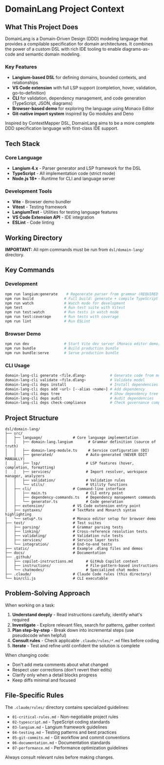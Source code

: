 # DomainLang Project Context

## What This Project Does

DomainLang is a Domain-Driven Design (DDD) modeling language that provides a compilable specification for domain architectures. It combines the power of a custom DSL with rich IDE tooling to enable diagrams-as-code and semantic domain modeling.

### Key Features

- **Langium-based DSL** for defining domains, bounded contexts, and relationships
- **VS Code extension** with full LSP support (completion, hover, validation, go-to-definition)
- **CLI** for validation, dependency management, and code generation (TypeScript, JSON, diagrams)
- **Browser-based demo** for exploring the language using Monaco Editor
- **Git-native import system** inspired by Go modules and Deno

Inspired by ContextMapper DSL, DomainLang aims to be a more complete DDD specification language with first-class IDE support.

## Tech Stack

### Core Language
- **Langium 4.x** - Parser generator and LSP framework for the DSL
- **TypeScript** - All implementation code (strict mode)
- **Node.js 18+** - Runtime for CLI and language server

### Development Tools
- **Vite** - Browser demo bundler
- **Vitest** - Testing framework
- **LangiumTest** - Utilities for testing language features
- **VS Code Extension API** - IDE integration
- **ESLint** - Code linting

## Working Directory

**IMPORTANT:** All npm commands must be run from `dsl/domain-lang/` directory.

## Key Commands

### Development
```bash
npm run langium:generate    # Regenerate parser from grammar (REQUIRED after .langium changes)
npm run build              # Full build: generate + compile TypeScript
npm run watch              # Watch mode for development
npm test                   # Run test suite with Vitest
npm run test:watch         # Run tests in watch mode
npm run test:coverage      # Run tests with coverage
npm run lint               # Run ESLint
```

### Browser Demo
```bash
npm run dev                # Start Vite dev server (Monaco editor demo)
npm run bundle             # Build production bundle
npm run bundle:serve       # Serve production bundle
```

### CLI Usage
```bash
domain-lang-cli generate <file.dlang>           # Generate code from model
domain-lang-cli validate <file.dlang>           # Validate model
domain-lang-cli deps install                    # Install dependencies from lock file
domain-lang-cli deps add <url> [--alias <name>] # Add dependency
domain-lang-cli deps tree                       # Show dependency tree
domain-lang-cli deps audit                      # Audit dependencies
domain-lang-cli deps check-compliance           # Check governance compliance
```

## Project Structure

```
dsl/domain-lang/
├── src/
│   ├── language/              # Core language implementation
│   │   ├── domain-lang.langium       # Grammar definition (source of truth)
│   │   ├── domain-lang-module.ts     # Service configuration (DI)
│   │   ├── generated/               # Auto-generated (NEVER EDIT MANUALLY)
│   │   ├── lsp/                     # LSP features (hover, completion, formatting)
│   │   ├── services/                # Import resolver, workspace manager, analyzers
│   │   ├── validation/              # Validation rules
│   │   └── utils/                   # Utility functions
│   ├── cli/                   # Command-line interface
│   │   ├── main.ts                  # CLI entry point
│   │   ├── dependency-commands.ts   # Dependency management commands
│   │   └── generator.ts             # Code generation
│   ├── extension/             # VS Code extension entry point
│   ├── syntaxes/              # TextMate and Monarch syntax highlighting
│   └── setup*.ts              # Monaco editor setup for browser demo
├── test/                      # Test suites
│   ├── parsing/               # Grammar parsing tests
│   ├── linking/               # Cross-reference resolution tests
│   ├── validating/            # Validation rule tests
│   ├── services/              # Service layer tests
│   └── integration/           # End-to-end tests
├── static/                    # Example .dlang files and demos
├── docs/                      # Documentation
├── .github/
│   ├── copilot-instructions.md      # GitHub Copilot context
│   ├── instructions/                # File-pattern-based instructions
│   └── chatmodes/                   # Specialized chat modes
├── .claude/                   # Claude Code rules (this directory)
└── bin/cli.js                 # CLI executable
```

## Problem-Solving Approach

When working on a task:

1. **Understand deeply** - Read instructions carefully, identify what's required
2. **Investigate** - Explore relevant files, search for patterns, gather context
3. **Plan step-by-step** - Break down into incremental steps (use pseudocode when helpful)
4. **Consult rules** - Check applicable `.claude/rules/*.md` files before coding
5. **Iterate** - Test and refine until confident the solution is complete

When changing code:
- Don't add meta comments about what changed
- Respect user corrections (don't revert their edits)
- Clarify only when a detail blocks progress
- Keep diffs minimal and focused

## File-Specific Rules

The `.claude/rules/` directory contains specialized guidelines:
- `01-critical-rules.md` - Non-negotiable project rules
- `02-typescript.md` - TypeScript coding standards
- `03-langium.md` - Langium framework guidelines
- `04-testing.md` - Testing patterns and best practices
- `05-git-commits.md` - Git workflow and commit conventions
- `06-documentation.md` - Documentation standards
- `07-performance.md` - Performance optimization guidelines

Always consult relevant rules before making changes.
